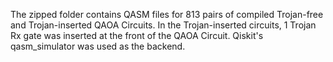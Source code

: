 The zipped folder contains QASM files for 813 pairs of compiled Trojan-free and Trojan-inserted QAOA Circuits. In the Trojan-inserted circuits, 1 Trojan Rx gate was inserted at the front of the QAOA Circuit. Qiskit's qasm_simulator was used as the backend.


